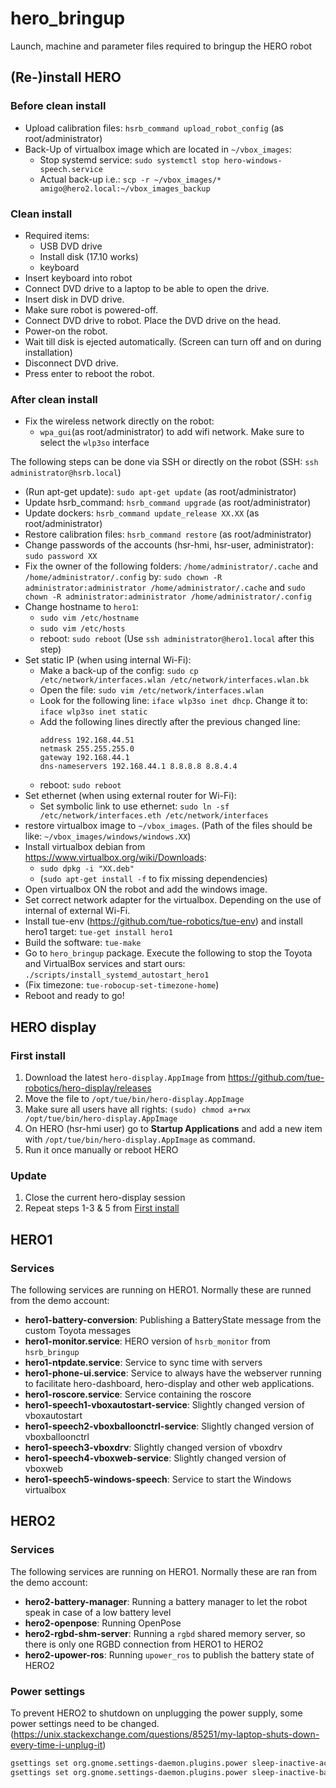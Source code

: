 # hero_bringup
Launch, machine and parameter files required to bringup the HERO robot

## (Re-)install HERO
### Before clean install
- Upload calibration files: `hsrb_command upload_robot_config` (as root/administrator)
- Back-Up of virtualbox image which are located in `~/vbox_images`:
    - Stop systemd service: `sudo systemctl stop hero-windows-speech.service`
    - Actual back-up i.e.: `scp -r ~/vbox_images/* amigo@hero2.local:~/vbox_images_backup`

### Clean install
- Required items:
    - USB DVD drive
    - Install disk (17.10 works)
    - keyboard
- Insert keyboard into robot
- Connect DVD drive to a laptop to be able to open the drive.
- Insert disk in DVD drive.
- Make sure robot is powered-off.
- Connect DVD drive to robot. Place the DVD drive on the head.
- Power-on the robot.
- Wait till disk is ejected automatically. (Screen can turn off and on during installation)
- Disconnect DVD drive.
- Press enter to reboot the robot.

### After clean install
- Fix the wireless network directly on the robot:
    - `wpa_gui`(as root/administrator) to add wifi network. Make sure to select the `wlp3so` interface

The following steps can be done via SSH or directly on the robot (SSH: `ssh administrator@hsrb.local`)
- (Run apt-get update): `sudo apt-get update` (as root/administrator)
- Update hsrb_command: `hsrb_command upgrade` (as root/administrator)
- Update dockers: `hsrb_command update_release XX.XX` (as root/administrator)
- Restore calibration files: `hsrb_command restore` (as root/administrator)
- Change passwords of the accounts (hsr-hmi, hsr-user, administrator): `sudo password XX`
- Fix the owner of the following folders: `/home/administrator/.cache` and `/home/administrator/.config` by:
`sudo chown -R administrator:administrator /home/administrator/.cache` and `sudo chown -R administrator:administrator /home/administrator/.config`
- Change hostname to `hero1`:
    - `sudo vim /etc/hostname`
    - `sudo vim /etc/hosts`
    - reboot: `sudo reboot` (Use `ssh administrator@hero1.local` after this step)
- Set static IP (when using internal Wi-Fi):
    - Make a back-up of the config: `sudo cp /etc/network/interfaces.wlan /etc/network/interfaces.wlan.bk`
    - Open the file: `sudo vim /etc/network/interfaces.wlan`
    - Look for the following line: `iface wlp3so inet dhcp`. Change it to: `iface wlp3so inet static`
    - Add the following lines directly after the previous changed line:
        ```
        address 192.168.44.51
        netmask 255.255.255.0
        gateway 192.168.44.1
        dns-nameservers 192.168.44.1 8.8.8.8 8.8.4.4
        ```
    - reboot: `sudo reboot`
- Set ethernet (when using external router for Wi-Fi):
    - Set symbolic link to use ethernet: `sudo ln -sf /etc/network/interfaces.eth /etc/network/interfaces`
- restore virtualbox image to `~/vbox_images`. (Path of the files should be like: `~/vbox_images/windows/windows.XX`)
- Install virtualbox debian from https://www.virtualbox.org/wiki/Downloads:
    -  `sudo dpkg -i "XX.deb"`
    - (`sudo apt-get install -f` to fix missing dependencies)
- Open virtualbox ON the robot and add the windows image.
- Set correct network adapter for the virtualbox. Depending on the use of internal of external Wi-Fi.
- Install tue-env (https://github.com/tue-robotics/tue-env) and install hero1 target: `tue-get install hero1`
- Build the software: `tue-make`
- Go to `hero_bringup` package. Execute the following to stop the Toyota and VirtualBox services and start ours: `./scripts/install_systemd_autostart_hero1`
- (Fix timezone: `tue-robocup-set-timezone-home`)
- Reboot and ready to go!

## HERO display
### First install
1. Download the latest `hero-display.AppImage` from https://github.com/tue-robotics/hero-display/releases
2. Move the file to `/opt/tue/bin/hero-display.AppImage`
3. Make sure all users have all rights: `(sudo) chmod a+rwx /opt/tue/bin/hero-display.AppImage`
4. On HERO (hsr-hmi user) go to **Startup Applications** and add a new item with `/opt/tue/bin/hero-display.AppImage` as command.
5. Run it once manually or reboot HERO

### Update
1. Close the current hero-display session
2. Repeat steps 1-3 & 5 from [First install](#first-install)


## HERO1
### Services
The following services are running on HERO1. Normally these are runned from the demo account:
- **hero1-battery-conversion**: Publishing a BatteryState message from the custom Toyota messages
- **hero1-monitor.service**: HERO version of `hsrb_monitor` from `hsrb_bringup`
- **hero1-ntpdate.service**: Service to sync time with servers
- **hero1-phone-ui.service**: Service to always have the webserver running to facilitate hero-dashboard, hero-display and other web applications.
- **hero1-roscore.service**: Service containing the roscore
- **hero1-speech1-vboxautostart-service**: Slightly changed version of vboxautostart
- **hero1-speech2-vboxballoonctrl-service**: Slightly changed version of vboxballoonctrl
- **hero1-speech3-vboxdrv**: Slightly changed version of vboxdrv
- **hero1-speech4-vboxweb-service**: Slightly changed version of vboxweb
- **hero1-speech5-windows-speech**: Service to start the Windows virtualbox

## HERO2
### Services
The following services are running on HERO1. Normally these are ran from the demo account:
- **hero2-battery-manager**: Running a battery manager to let the robot speak in case of a low battery level
- **hero2-openpose**: Running OpenPose
- **hero2-rgbd-shm-server**: Running a `rgbd` shared memory server, so there is only one RGBD connection from HERO1 to HERO2
- **hero2-upower-ros**: Running `upower_ros` to publish the battery state of HERO2

### Power settings
To prevent HERO2 to shutdown on unplugging the power supply, some power settings need to be changed. (https://unix.stackexchange.com/questions/85251/my-laptop-shuts-down-every-time-i-unplug-it)

```bash
gsettings set org.gnome.settings-daemon.plugins.power sleep-inactive-ac-type nothing
gsettings set org.gnome.settings-daemon.plugins.power sleep-inactive-battery-type nothing
```
